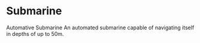# Submarine
Automative Submarine
An automated submarine capable of navigating itself in depths of up to 50m.
